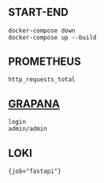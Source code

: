 # 

## START-END

```shell
docker-compose down
docker-compose up --build
```


## PROMETHEUS
```shell
http_requests_total
```

## [GRAPANA](https://grafana.com/)
```shell
login
admin/admin
```

## LOKI
```shell
{job="fastapi"}
```